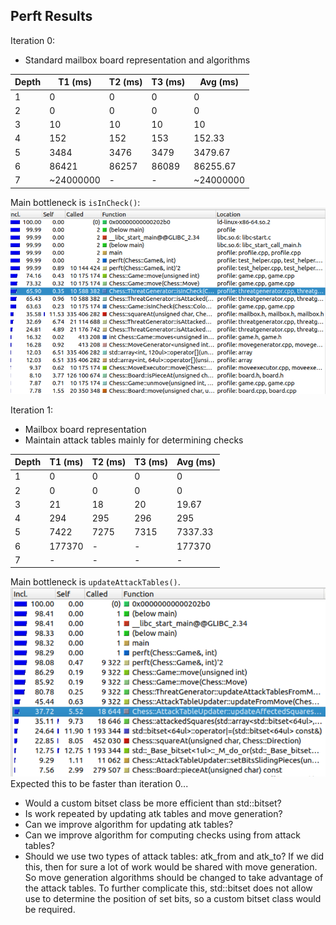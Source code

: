 ## Perft Results

Iteration 0:
+ Standard mailbox board representation and algorithms

| Depth  | T1 (ms)   | T2 (ms)   | T3 (ms)   | Avg (ms)   |
|--------|-----------|-----------|-----------|------------|
| 1      | 0         | 0         | 0         | 0          |
| 2      | 0         | 0         | 0         | 0          |
| 3      | 10        | 10        | 10        | 10         |
| 4      | 152       | 152       | 153       | 152.33     |
| 5      | 3484      | 3476      | 3479      | 3479.67    |
| 6      | 86421     | 86257     | 86089     | 86255.67   |      
| 7      | ~24000000 | -         | -         | ~24000000  |

Main bottleneck is `isInCheck()`:
![Profile](i0.png)

Iteration 1:
+ Mailbox board representation
+ Maintain attack tables mainly for determining checks

| Depth  | T1 (ms)   | T2 (ms)   | T3 (ms)   | Avg (ms)   |
|--------|-----------|-----------|-----------|------------|
| 1      | 0         | 0         | 0         | 0          |
| 2      | 0         | 0         | 0         | 0          |
| 3      | 21        | 18        | 20        | 19.67      |
| 4      | 294       | 295       | 296       | 295        |
| 5      | 7422      | 7275      | 7315      | 7337.33    |
| 6      | 177370    | -         | -         | 177370     |      
| 7      | -         | -         | -         | -          |

Main bottleneck is `updateAttackTables()`.
![Profile](i1.png)
Expected this to be faster  than iteration 0...
+ Would a custom bitset class be more efficient than std::bitset?
+ Is work repeated by updating atk tables and move generation?
+ Can we improve algorithm for updating atk tables?
+ Can we improve algorithm for computing checks using from attack tables?
+ Should we use two types of attack tables: atk_from and atk_to? If we did this, then for sure a lot of work would be shared with move generation. So move generation algorithms should be changed to take advantage of the attack tables. To further complicate this, std::bitset does not allow use to determine the position of set bits, so a custom bitset class would be required.

